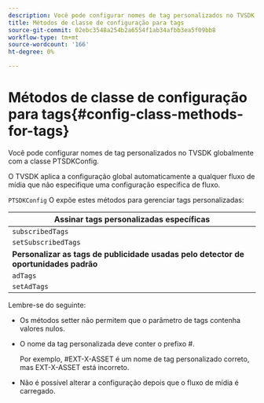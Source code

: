 ```yaml
---
description: Você pode configurar nomes de tag personalizados no TVSDK globalmente com a classe PTSDKConfig.
title: Métodos de classe de configuração para tags
source-git-commit: 02ebc3548a254b2a6554f1ab34afbb3ea5f09bb8
workflow-type: tm+mt
source-wordcount: '166'
ht-degree: 0%

---
```


# Métodos de classe de configuração para tags{#config-class-methods-for-tags}

Você pode configurar nomes de tag personalizados no TVSDK globalmente com a classe PTSDKConfig.

O TVSDK aplica a configuração global automaticamente a qualquer fluxo de mídia que não especifique uma configuração específica de fluxo.

`PTSDKConfig` O expõe estes métodos para gerenciar tags personalizadas:

| **Assinar tags personalizadas específicas** |
|---|
| `subscribedTags` | Recupera a lista atual de tags assinadas. |
| `setSubscribedTags` | Define a lista de tags assinadas que serão expostas ao aplicativo. |
| **Personalizar as tags de publicidade usadas pelo detector de oportunidades padrão** |
| `adTags` | Recupera a lista atual de tags de anúncios. |
| `setAdTags` | Define a lista de tags de anúncios que serão usadas pelo gerador de oportunidades padrão. |

Lembre-se do seguinte:

* Os métodos setter não permitem que o parâmetro de tags contenha valores nulos.
* O nome da tag personalizada deve conter o prefixo #.

  Por exemplo, #EXT-X-ASSET é um nome de tag personalizado correto, mas EXT-X-ASSET está incorreto.
* Não é possível alterar a configuração depois que o fluxo de mídia é carregado.
